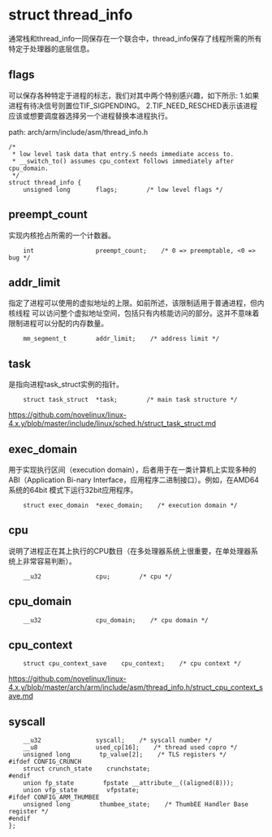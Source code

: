 struct thread_info
========================================

通常栈和thread_info一同保存在一个联合中，thread_info保存了线程所需的所有特定于处理器的底层信息。

flags
----------------------------------------

可以保存各种特定于进程的标志，我们对其中两个特别感兴趣，如下所示:
1.如果进程有待决信号则置位TIF_SIGPENDING。
2.TIF_NEED_RESCHED表示该进程应该或想要调度器选择另一个进程替换本进程执行。

path: arch/arm/include/asm/thread_info.h
```
/*
 * low level task data that entry.S needs immediate access to.
 * __switch_to() assumes cpu_context follows immediately after cpu_domain.
 */
struct thread_info {
    unsigned long       flags;        /* low level flags */
```

preempt_count
----------------------------------------

实现内核抢占所需的一个计数器。

```
    int                 preempt_count;    /* 0 => preemptable, <0 => bug */
```

addr_limit
----------------------------------------

指定了进程可以使用的虚拟地址的上限。如前所述，该限制适用于普通进程，但内核线程
可以访问整个虚拟地址空间，包括只有内核能访问的部分。这并不意味着限制进程可以分配的内存数量。

```
    mm_segment_t        addr_limit;    /* address limit */
```

task
----------------------------------------

是指向进程task_struct实例的指针。

```
    struct task_struct  *task;        /* main task structure */
```

https://github.com/novelinux/linux-4.x.y/blob/master/include/linux/sched.h/struct_task_struct.md

exec_domain
----------------------------------------

用于实现执行区间（execution domain），后者用于在一类计算机上实现多种的
ABI（Application Bi-nary Interface，应用程序二进制接口）。例如，在AMD64系统的64bit
模式下运行32bit应用程序。

```
    struct exec_domain  *exec_domain;    /* execution domain */
```

cpu
----------------------------------------

说明了进程正在其上执行的CPU数目（在多处理器系统上很重要，在单处理器系统上非常容易判断）。

```
    __u32               cpu;        /* cpu */
```

cpu_domain
----------------------------------------

```
    __u32               cpu_domain;    /* cpu domain */
```

cpu_context
----------------------------------------

```
    struct cpu_context_save    cpu_context;    /* cpu context */
```

https://github.com/novelinux/linux-4.x.y/blob/master/arch/arm/include/asm/thread_info.h/struct_cpu_context_save.md

syscall
----------------------------------------

```
    __u32               syscall;    /* syscall number */
    __u8                used_cp[16];    /* thread used copro */
    unsigned long        tp_value[2];    /* TLS registers */
#ifdef CONFIG_CRUNCH
    struct crunch_state    crunchstate;
#endif
    union fp_state        fpstate __attribute__((aligned(8)));
    union vfp_state        vfpstate;
#ifdef CONFIG_ARM_THUMBEE
    unsigned long        thumbee_state;    /* ThumbEE Handler Base register */
#endif
};
```
